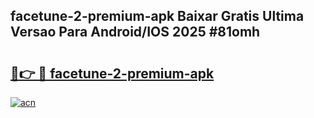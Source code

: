 ## facetune-2-premium-apk Baixar Gratis Ultima Versao Para Android/IOS 2025 #81omh

# <h2><a href="https://ainizakaria.my?title=facetune-2-premium-apk&ref=20M">🔗👉 🔴 facetune-2-premium-apk</a></h2>

[![acn](https://github.com/user-attachments/assets/0f9c940e-d8b0-45ae-aac7-cd30a18b3e1c)](https://ainizakaria.my?title=facetune-2-premium-apk&ref=20M)

